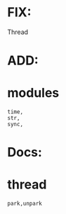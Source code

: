 
# FIX:
  Thread

# ADD:
  # modules
    time,
    str,
    sync,
# Docs:
  # thread
    park,unpark
